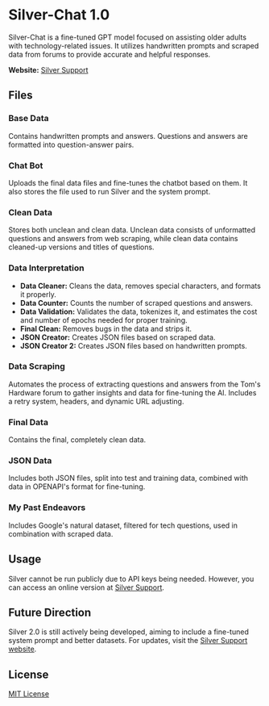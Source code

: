 # Silver-Chat 1.0

Silver-Chat is a fine-tuned GPT model focused on assisting older adults with technology-related issues. It utilizes handwritten prompts and scraped data from forums to provide accurate and helpful responses.

**Website:** [Silver Support](https://silversupport.in/)

## Files

### Base Data
Contains handwritten prompts and answers. Questions and answers are formatted into question-answer pairs.

### Chat Bot
Uploads the final data files and fine-tunes the chatbot based on them. It also stores the file used to run Silver and the system prompt.

### Clean Data
Stores both unclean and clean data. Unclean data consists of unformatted questions and answers from web scraping, while clean data contains cleaned-up versions and titles of questions.

### Data Interpretation
- **Data Cleaner:** Cleans the data, removes special characters, and formats it properly.
- **Data Counter:** Counts the number of scraped questions and answers.
- **Data Validation:** Validates the data, tokenizes it, and estimates the cost and number of epochs needed for proper training.
- **Final Clean:** Removes bugs in the data and strips it.
- **JSON Creator:** Creates JSON files based on scraped data.
- **JSON Creator 2:** Creates JSON files based on handwritten prompts.

### Data Scraping
Automates the process of extracting questions and answers from the Tom's Hardware forum to gather insights and data for fine-tuning the AI. Includes a retry system, headers, and dynamic URL adjusting.

### Final Data
Contains the final, completely clean data.

### JSON Data
Includes both JSON files, split into test and training data, combined with data in OPENAPI's format for fine-tuning.

### My Past Endeavors
Includes Google's natural dataset, filtered for tech questions, used in combination with scraped data.

## Usage

Silver cannot be run publicly due to API keys being needed. However, you can access an online version at [Silver Support](https://silversupport.in/).

## Future Direction

Silver 2.0 is still actively being developed, aiming to include a fine-tuned system prompt and better datasets. For updates, visit the [Silver Support website](https://silversupport.in/links).

## License

[MIT License](LICENSE)
